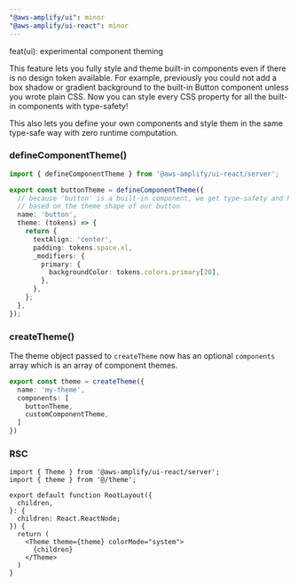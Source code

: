 ```yaml
---
"@aws-amplify/ui": minor
"@aws-amplify/ui-react": minor
---
```


feat(ui): experimental component theming

This feature lets you fully style and theme built-in components even if there is no design token available. For example, previously you could not add a box shadow or gradient background to the built-in Button component unless you wrote plain CSS. Now you can style every CSS property for all the built-in components with type-safety!

This also lets you define your own components and style them in the same type-safe way with zero runtime computation.

### defineComponentTheme()

```ts
import { defineComponentTheme } from '@aws-amplify/ui-react/server';

export const buttonTheme = defineComponentTheme({
  // because 'button' is a built-in component, we get type-safety and hints
  // based on the theme shape of our button
  name: 'button',
  theme: (tokens) => {
    return {
      textAlign: 'center',
      padding: tokens.space.xl,
      _modifiers: {
        primary: {
          backgroundColor: tokens.colors.primary[20],
        },
      },
    };
  },
});
```


### createTheme() 

The theme object passed to `createTheme` now has an optional `components` array which is an array of component themes. 

```ts
export const theme = createTheme({
  name: 'my-theme',
  components: [
    buttonTheme,
    customComponentTheme,
  ]
})
```

### <Theme /> RSC

```tsx
import { Theme } from '@aws-amplify/ui-react/server';
import { theme } from '@/theme';

export default function RootLayout({
  children,
}: {
  children: React.ReactNode;
}) {
  return (
    <Theme theme={theme} colorMode="system">
      {children}
    </Theme>
  )
}
```
